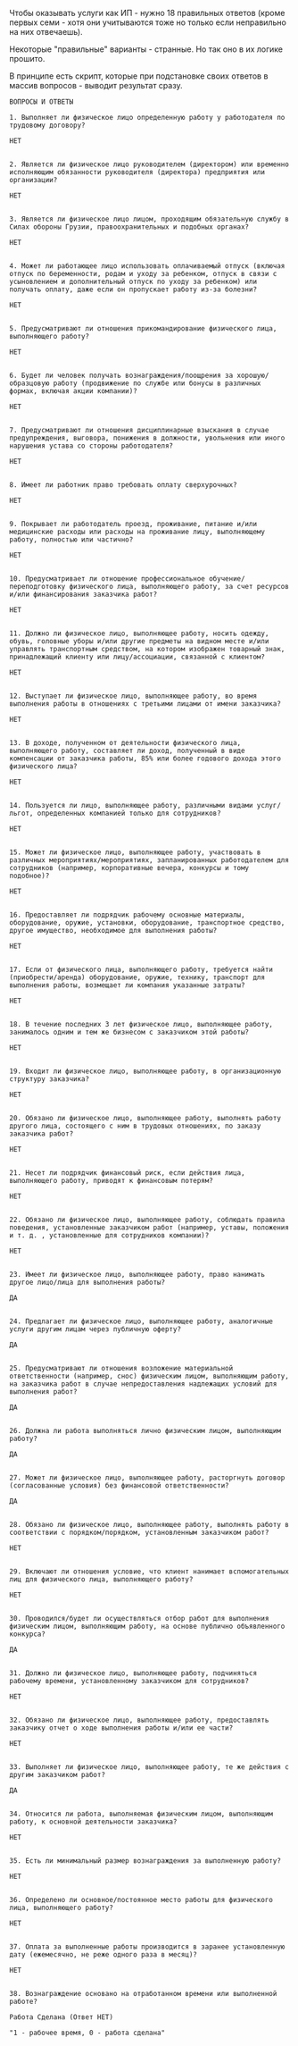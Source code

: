 Чтобы оказывать услуги как ИП - нужно 18 правильных ответов (кроме первых семи - хотя они учитываются тоже но только если неправильно на них отвечаешь).

Некоторые "правильные" варианты - странные. Но так оно в их логике прошито.

В принципе есть скрипт, которые при подстановке своих ответов в массив вопросов - выводит результат сразу.

    ВОПРОСЫ И ОТВЕТЫ

    1. Выполняет ли физическое лицо определенную работу у работодателя по трудовому договору?

    НЕТ


    2. Является ли физическое лицо руководителем (директором) или временно исполняющим обязанности руководителя (директора) предприятия или организации?

    НЕТ


    3. Является ли физическое лицо лицом, проходящим обязательную службу в Силах обороны Грузии, правоохранительных и подобных органах?

    НЕТ


    4. Может ли работающее лицо использовать оплачиваемый отпуск (включая отпуск по беременности, родам и уходу за ребенком, отпуск в связи с усыновлением и дополнительный отпуск по уходу за ребенком) или получать оплату, даже если он пропускает работу из-за болезни?

    НЕТ


    5. Предусматривают ли отношения прикомандирование физического лица, выполняющего работу?

    НЕТ


    6. Будет ли человек получать вознаграждения/поощрения за хорошую/образцовую работу (продвижение по службе или бонусы в различных формах, включая акции компании)?

    НЕТ


    7. Предусматривают ли отношения дисциплинарные взыскания в случае предупреждения, выговора, понижения в должности, увольнения или иного нарушения устава со стороны работодателя?

    НЕТ


    8. Имеет ли работник право требовать оплату сверхурочных?

    НЕТ


    9. Покрывает ли работодатель проезд, проживание, питание и/или медицинские расходы или расходы на проживание лицу, выполняющему работу, полностью или частично?

    НЕТ


    10. Предусматривает ли отношение профессиональное обучение/переподготовку физического лица, выполняющего работу, за счет ресурсов и/или финансирования заказчика работ?

    НЕТ


    11. Должно ли физическое лицо, выполняющее работу, носить одежду, обувь, головные уборы и/или другие предметы на видном месте и/или управлять транспортным средством, на котором изображен товарный знак, принадлежащий клиенту или лицу/ассоциации, связанной с клиентом?

    НЕТ


    12. Выступает ли физическое лицо, выполняющее работу, во время выполнения работы в отношениях с третьими лицами от имени заказчика?

    НЕТ


    13. В доходе, полученном от деятельности физического лица, выполняющего работу, составляет ли доход, полученный в виде компенсации от заказчика работы, 85% или более годового дохода этого физического лица?

    НЕТ


    14. Пользуется ли лицо, выполняющее работу, различными видами услуг/льгот, определенных компанией только для сотрудников?

    НЕТ


    15. Может ли физическое лицо, выполняющее работу, участвовать в различных мероприятиях/мероприятиях, запланированных работодателем для сотрудников (например, корпоративные вечера, конкурсы и тому подобное)?

    НЕТ


    16. Предоставляет ли подрядчик рабочему основные материалы, оборудование, оружие, установки, оборудование, транспортное средство, другое имущество, необходимое для выполнения работы?

    НЕТ


    17. Если от физического лица, выполняющего работу, требуется найти (приобрести/аренда) оборудование, оружие, технику, транспорт для выполнения работы, возмещает ли компания указанные затраты?

    НЕТ


    18. В течение последних 3 лет физическое лицо, выполняющее работу, занималось одним и тем же бизнесом с заказчиком этой работы?

    НЕТ


    19. Входит ли физическое лицо, выполняющее работу, в организационную структуру заказчика?

    НЕТ


    20. Обязано ли физическое лицо, выполняющее работу, выполнять работу другого лица, состоящего с ним в трудовых отношениях, по заказу заказчика работ?

    НЕТ


    21. Несет ли подрядчик финансовый риск, если действия лица, выполняющего работу, приводят к финансовым потерям?

    НЕТ


    22. Обязано ли физическое лицо, выполняющее работу, соблюдать правила поведения, установленные заказчиком работ (например, уставы, положения и т. д. , установленные для сотрудников компании)?

    НЕТ


    23. Имеет ли физическое лицо, выполняющее работу, право нанимать другое лицо/лица для выполнения работы?

    ДА


    24. Предлагает ли физическое лицо, выполняющее работу, аналогичные услуги другим лицам через публичную оферту?

    ДА


    25. Предусматривают ли отношения возложение материальной ответственности (например, снос) физическим лицом, выполняющим работу, на заказчика работ в случае непредоставления надлежащих условий для выполнения работ?

    ДА


    26. Должна ли работа выполняться лично физическим лицом, выполняющим работу?

    ДА


    27. Может ли физическое лицо, выполняющее работу, расторгнуть договор (согласованные условия) без финансовой ответственности?

    ДА


    28. Обязано ли физическое лицо, выполняющее работу, выполнять работу в соответствии с порядком/порядком, установленным заказчиком работ?

    НЕТ


    29. Включают ли отношения условие, что клиент нанимает вспомогательных лиц для физического лица, выполняющего работу?

    НЕТ


    30. Проводился/будет ли осуществляться отбор работ для выполнения физическим лицом, выполняющим работу, на основе публично объявленного конкурса?

    ДА


    31. Должно ли физическое лицо, выполняющее работу, подчиняться рабочему времени, установленному заказчиком для сотрудников?

    НЕТ


    32. Обязано ли физическое лицо, выполняющее работу, предоставлять заказчику отчет о ходе выполнения работы и/или ее части?

    НЕТ


    33. Выполняет ли физическое лицо, выполняющее работу, те же действия с другим заказчиком работ?

    ДА


    34. Относится ли работа, выполняемая физическим лицом, выполняющим работу, к основной деятельности заказчика?

    НЕТ


    35. Есть ли минимальный размер вознаграждения за выполненную работу?

    НЕТ


    36. Определено ли основное/постоянное место работы для физического лица, выполняющего работу?

    НЕТ


    37. Оплата за выполненные работы производится в заранее установленную дату (ежемесячно, не реже одного раза в месяц)?

    НЕТ


    38. Вознаграждение основано на отработанном времени или выполненной работе?

    Работа Сделана (Ответ НЕТ)

    "1 - рабочее время, 0 - работа сделана"

